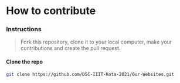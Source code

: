 # How to contribute
### Instructions

> Fork this repository, clone it to your local computer, make your contributions and create the pull request.

#### Clone the repo

```bash
git clone https://github.com/DSC-IIIT-Kota-2021/Our-Websites.git
```


